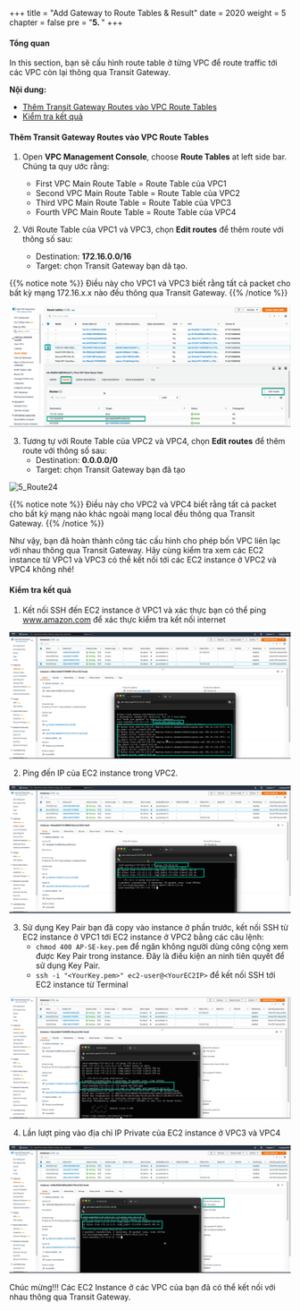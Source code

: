 +++
title = "Add Gateway to Route Tables & Result"
date = 2020
weight = 5
chapter = false
pre = "<b>5. </b>"
+++
#### Tổng quan

In this section, bạn sẽ cấu hình route table ở từng VPC để route traffic tới các VPC còn lại thông qua Transit Gateway.

**Nội dung:**
- [Thêm Transit Gateway Routes vào VPC Route Tables](#thêm-transit-gateway-routes-vào-vpc-route-tables)
- [Kiểm tra kết quả](#kiểm-tra-kết-quả)

#### Thêm Transit Gateway Routes vào VPC Route Tables
1. Open **VPC Management Console**, choose **Route Tables** at left side bar. Chúng ta quy ước rằng:
    - First VPC Main Route Table = Route Table của VPC1
    - Second VPC Main Route Table = Route Table của VPC2
    - Third VPC Main Route Table = Route Table của VPC3
    - Fourth VPC Main Route Table = Route Table của VPC4

2. Với Route Table của VPC1 và VPC3, chọn **Edit routes** để thêm route với thông số sau:
    - Destination: **172.16.0.0/16**
    - Target: chọn Transit Gateway bạn dã tạo.  

{{% notice note %}}
Điều này cho VPC1 và VPC3 biết rằng tất cả packet cho bất kỳ mạng 172.16.x.x nào đều thông qua Transit Gateway.
{{% /notice %}}

![5_Route13](/images/transitgateway/5_Route13.png?width=90pc)

3. Tương tự với Route Table của VPC2 và VPC4, chọn **Edit routes** để thêm route với thông số sau:
    - Destination: **0.0.0.0/0**
    - Target: chọn Transit Gateway bạn đã tạo

![5_Route24](/images/transitgateway/5_Route24.png?width=90pc)

{{% notice note %}}
Điều này cho VPC2 và VPC4 biết rằng tất cả packet cho bất kỳ mạng nào khác ngoài mạng local đều thông qua Transit Gateway.
{{% /notice %}}

Như vậy, bạn đã hoàn thành công tác cấu hình cho phép bốn VPC liên lạc với nhau thông qua Transit Gateway. Hãy cùng kiểm tra xem các EC2 instance từ VPC1 và VPC3 có thể kết nối tới các EC2 instance ở VPC2 và VPC4 không nhé!

#### Kiểm tra kết quả

1. Kết nối SSH đến EC2 instance ở VPC1 và xác thực bạn có thể ping www.amazon.com để xác thực kiểm tra kết nối internet

![5_InternetPing](/images/transitgateway/5_Internet_Ping.png?width=90pc)

2. Ping đến IP của EC2 instance trong VPC2.

![5_VPC2Ping](/images/transitgateway/5_VPC2_Ping.png?width=90pc)

3. Sử dụng Key Pair bạn đã copy vào instance ở phần trước, kết nối SSH từ EC2 instance ở VPC1 tới EC2 instance ở VPC2 bằng các câu lệnh:
    - ```chmod 400 AP-SE-key.pem``` để ngăn không người dùng công cộng xem được Key Pair trong instance. Đây là điều kiện an ninh tiên quyết để sử dụng Key Pair.
    - ```ssh -i "<YourKey.pem>" ec2-user@<YourEC2IP>``` để kết nối SSH tới EC2 instance từ Terminal

![5_VPC2SSH](/images/transitgateway/5_VPC2_SSH.png?width=90pc)

4. Lần lượt ping vào địa chỉ IP Private của EC2 instance ở VPC3 và VPC4


![5_PingSuccess](/images/transitgateway/5_Ping_Success_1.png?width=60pc)


Chúc mừng!!! Các EC2 Instance ở các VPC của bạn đã có thể kết nối với nhau thông qua Transit Gateway.

